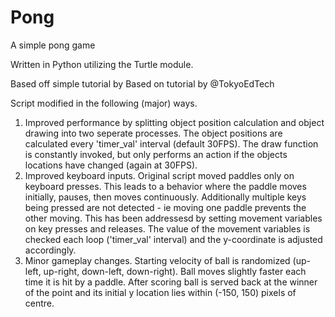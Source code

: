 # Pong
A simple pong game

Written in Python utilizing the Turtle module. 

Based off simple tutorial by Based on tutorial by @TokyoEdTech

 Script modified in the following (major) ways.
 1. Improved performance by splitting object position calculation and object drawing into two seperate processes.
    The object positions are calculated every 'timer_val' interval (default 30FPS). The draw function is constantly 
    invoked, but only performs an action if the objects locations have changed (again at 30FPS).
 2. Improved keyboard inputs. Original script moved paddles only on keyboard presses. This leads to a behavior where
    the paddle moves initially, pauses, then moves continuously. Additionally multiple keys being pressed are not
    detected - ie moving one paddle prevents the other moving. This has been addressesd by setting movement variables 
    on key presses and releases. The value of the movement variables is checked each loop ('timer_val' interval) and
    the y-coordinate is adjusted accordingly.
 3. Minor gameplay changes. Starting velocity of ball is randomized (up-left, up-right, down-left, down-right). Ball
    moves slightly faster each time it is hit by a paddle. After scoring ball is served back at the winner of the point
    and its initial y location lies within (-150, 150) pixels of centre.
